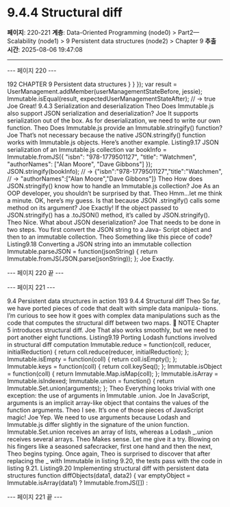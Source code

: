 # 9.4.4 Structural diff

**페이지**: 220-221
**계층**: Data-Oriented Programming (node0) > Part2—Scalability (node1) > 9 Persistent data structures (node2) > Chapter 9
**추출 시간**: 2025-08-06 19:47:08

---


--- 페이지 220 ---

192 CHAPTER 9 Persistent data structures
}
}
});
var result = UserManagement.addMember(userManagementStateBefore, jessie);
Immutable.isEqual(result, expectedUserManagementStateAfter);
// → true
Joe Great!
9.4.3 Serialization and deserialization
Theo Does Immutable.js also support JSON serialization and deserialization?
Joe It supports serialization out of the box. As for deserialization, we need to write
our own function.
Theo Does Immutable.js provide an Immutable.stringify() function?
Joe That’s not necessary because the native JSON.stringify() function works
with Immutable.js objects. Here’s another example.
Listing9.17 JSON serialization of an Immutable.js collection
var bookInfo = Immutable.fromJS({
"isbn": "978-1779501127",
"title": "Watchmen",
"authorNames": ["Alan Moore",
"Dave Gibbons"]
});
JSON.stringify(bookInfo);
// → {\"isbn\":\"978-1779501127\",\"title\":\"Watchmen\",
// → \"authorNames\":[\"Alan Moore\",\"Dave Gibbons\"]}
Theo How does JSON.stringify() know how to handle an Immutable.js collection?
Joe As an OOP developer, you shouldn’t be surprised by that.
Theo Hmm...let me think a minute. OK, here’s my guess. Is that because JSON
.stringify() calls some method on its argument?
Joe Exactly! If the object passed to JSON.stringify() has a .toJSON() method,
it’s called by JSON.stringify().
Theo Nice. What about JSON deserialization?
Joe That needs to be done in two steps. You first convert the JSON string to a Java-
Script object and then to an immutable collection.
Theo Something like this piece of code?
Listing9.18 Converting a JSON string into an immutable collection
Immutable.parseJSON = function(jsonString) {
return Immutable.fromJS(JSON.parse(jsonString));
};
Joe Exactly.

--- 페이지 220 끝 ---


--- 페이지 221 ---

9.4 Persistent data structures in action 193
9.4.4 Structural diff
Theo So far, we have ported pieces of code that dealt with simple data manipula-
tions. I’m curious to see how it goes with complex data manipulations such as
the code that computes the structural diff between two maps.
 NOTE Chapter 5 introduces structural diff.
Joe That also works smoothly, but we need to port another eight functions.
Listing9.19 Porting Lodash functions involved in structural diff computation
Immutable.reduce = function(coll, reducer, initialReduction) {
return coll.reduce(reducer, initialReduction);
};
Immutable.isEmpty = function(coll) {
return coll.isEmpty();
};
Immutable.keys = function(coll) {
return coll.keySeq();
};
Immutable.isObject = function(coll) {
return Immutable.Map.isMap(coll);
};
Immutable.isArray = Immutable.isIndexed;
Immutable.union = function() {
return Immutable.Set.union(arguments);
};
Theo Everything looks trivial with one exception: the use of arguments in Immutable
.union.
Joe In JavaScript, arguments is an implicit array-like object that contains the values
of the function arguments.
Theo I see. It’s one of those pieces of JavaScript magic!
Joe Yep. We need to use arguments because Lodash and Immutable.js differ slightly
in the signature of the union function. Immutable.Set.union receives an array
of lists, whereas a Lodash _.union receives several arrays.
Theo Makes sense. Let me give it a try.
Blowing on his fingers like a seasoned safecracker, first one hand and then the next, Theo
begins typing. Once again, Theo is surprised to discover that after replacing the _ with
Immutable in listing 9.20, the tests pass with the code in listing 9.21.
Listing9.20 Implementing structural diff with persistent data structures
function diffObjects(data1, data2) {
var emptyObject = Immutable.isArray(data1) ?
Immutable.fromJS([]) :

--- 페이지 221 끝 ---
